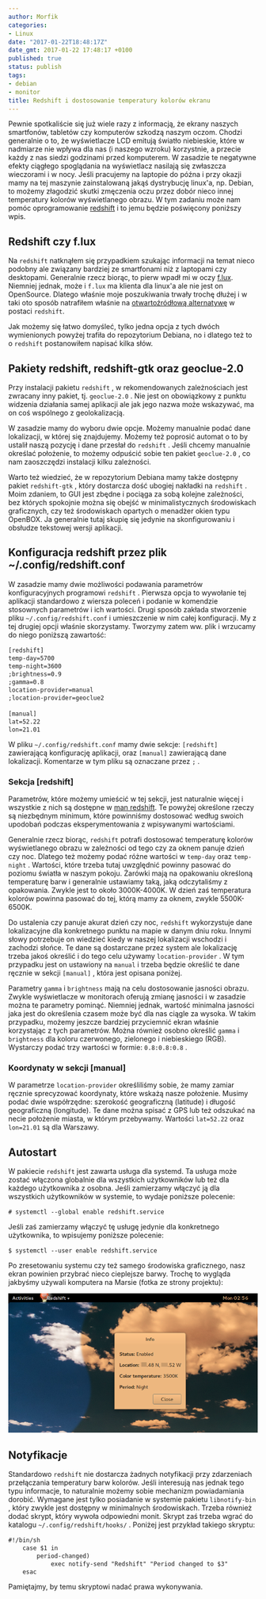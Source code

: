 ```yaml
---
author: Morfik
categories:
- Linux
date: "2017-01-22T18:48:17Z"
date_gmt: 2017-01-22 17:48:17 +0100
published: true
status: publish
tags:
- debian
- monitor
title: Redshift i dostosowanie temperatury kolorów ekranu
---
```


Pewnie spotkaliście się już wiele razy z informacją, że ekrany naszych smartfonów, tabletów czy
komputerów szkodzą naszym oczom. Chodzi generalnie o to, że wyświetlacze LCD emitują światło
niebieskie, które w nadmiarze nie wpływa dla nas (i naszego wzroku) korzystnie, a przecie każdy z
nas siedzi godzinami przed komputerem. W zasadzie te negatywne efekty ciągłego spoglądania na
wyświetlacz nasilają się zwłaszcza wieczorami i w nocy. Jeśli pracujemy na laptopie do późna i przy
okazji mamy na tej maszynie zainstalowaną jakąś dystrybucję linux'a, np. Debian, to możemy złagodzić
skutki zmęczenia oczu przez dobór nieco innej temperatury kolorów wyświetlanego obrazu. W tym
zadaniu może nam pomóc oprogramowanie [redshift][1] i to jemu będzie poświęcony poniższy wpis.

<!--more-->
## Redshift czy f.lux

Na `redshift` natknąłem się przypadkiem szukając informacji na temat nieco podobny ale związany
bardziej ze smartfonami niż z laptopami czy desktopami. Generalnie rzecz biorąc, to pierw wpadł mi w
oczy [f.lux][2]. Niemniej jednak, może i `f.lux` ma klienta dla linux'a ale nie jest on OpenSource.
Dlatego właśnie moje poszukiwania trwały trochę dłużej i w taki oto sposób natrafiłem właśnie na
[otwartoźródłową alternatywę][3] w postaci `redshift`.

Jak możemy się łatwo domyśleć, tylko jedna opcja z tych dwóch wymienionych powyżej trafiła do
repozytorium Debiana, no i dlatego też to o `redshift` postanowiłem napisać kilka słów.

## Pakiety redshift, redshift-gtk oraz geoclue-2.0

Przy instalacji pakietu `redshift` , w rekomendowanych zależnościach jest zwracany inny pakiet, tj.
`geoclue-2.0` . Nie jest on obowiązkowy z punktu widzenia działania samej aplikacji ale jak jego
nazwa może wskazywać, ma on coś wspólnego z geolokalizacją.

W zasadzie mamy do wyboru dwie opcje. Możemy manualnie podać dane lokalizacji, w której się
znajdujemy. Możemy też poprosić automat o to by ustalił naszą pozycję i dane przesłał do
`redshift` . Jeśli chcemy manualnie określać położenie, to możemy odpuścić sobie ten pakiet
`geoclue-2.0` , co nam zaoszczędzi instalacji kilku zależności.

Warto też wiedzieć, że w repozytorium Debiana mamy także dostępny pakiet `redshift-gtk` , który
dostarcza dość ubogiej nakładki na `redshift` . Moim zdaniem, to GUI jest zbędne i pociąga za sobą
kolejne zależności, bez których spokojnie można się obejść w minimalistycznych środowiskach
graficznych, czy też środowiskach opartych o menadżer okien typu OpenBOX. Ja generalnie tutaj skupię
się jedynie na skonfigurowaniu i obsłudze tekstowej wersji aplikacji.

## Konfiguracja redshift przez plik ~/.config/redshift.conf

W zasadzie mamy dwie możliwości podawania parametrów konfiguracyjnych programowi `redshift` .
Pierwsza opcja to wywołanie tej aplikacji standardowo z wiersza poleceń i podanie w komendzie
stosownych parametrów i ich wartości. Drugi sposób zakłada stworzenie pliku
`~/.config/redshift.conf` i umieszczenie w nim całej konfiguracji. My z tej drugiej opcji właśnie
skorzystamy. Tworzymy zatem ww. plik i wrzucamy do niego poniższą zawartość:

    [redshift]
    temp-day=5700
    temp-night=3600
    ;brightness=0.9
    ;gamma=0.8
    location-provider=manual
    ;location-provider=geoclue2

    [manual]
    lat=52.22
    lon=21.01

W pliku `~/.config/redshift.conf` mamy dwie sekcje: `[redshift]` zawierającą konfigurację aplikacji,
oraz `[manual]` zawierającą dane lokalizacji. Komentarze w tym pliku są oznaczane przez `;` .

### Sekcja [redshift]

Parametrów, które możemy umieścić w tej sekcji, jest naturalnie więcej i wszystkie z nich są
dostępne w [man redshift][4]. Te powyżej określone rzeczy są niezbędnym minimum, które powinniśmy
dostosować według swoich upodobań podczas eksperymentowania z wpisywanymi wartościami.

Generalnie rzecz biorąc, `redshift` potrafi dostosować temperaturę kolorów wyświetlanego obrazu w
zależności od tego czy za oknem panuje dzień czy noc. Dlatego też możemy podać różne wartości w
`temp-day` oraz `temp-night` . Wartości, które trzeba tutaj uwzględnić powinny pasować do poziomu
światła w naszym pokoju. Żarówki mają na opakowaniu określoną temperaturę barw i generalnie
ustawiamy taką, jaką odczytaliśmy z opakowania. Zwykle jest to około 3000K-4000K. W dzień zaś
temperatura kolorów powinna pasować do tej, którą mamy za oknem, zwykle 5500K-6500K.

Do ustalenia czy panuje akurat dzień czy noc, `redshift` wykorzystuje dane lokalizacyjne dla
konkretnego punktu na mapie w danym dniu roku. Innymi słowy potrzebuje on wiedzieć kiedy w naszej
lokalizacji wschodzi i zachodzi słońce. Te dane są dostarczane przez system ale lokalizację trzeba
jakoś określić i do tego celu używamy `location-provider` . W tym przypadku jest on ustawiony na
`manual` i trzeba będzie określić te dane ręcznie w sekcji `[manual]` , która jest opisana poniżej.

Parametry `gamma` i `brightness` mają na celu dostosowanie jasności obrazu. Zwykle wyświetlacze w
monitorach oferują zmianę jasności i w zasadzie można te parametry pominąć. Niemniej jednak, wartość
minimalna jasności jaka jest do określenia czasem może być dla nas ciągle za wysoka. W takim
przypadku, możemy jeszcze bardziej przyciemnić ekran właśnie korzystając z tych parametrów. Można
również osobno określić `gamma` i `brightness` dla koloru czerwonego, zielonego i niebieskiego
(RGB). Wystarczy podać trzy wartości w formie: `0.8:0.8:0.8` .

### Koordynaty w sekcji [manual]

W parametrze `location-provider` określiliśmy sobie, że mamy zamiar ręcznie sprecyzować koordynaty,
które wskażą nasze położenie. Musimy podać dwie współrzędne: szerokość geograficzną (latitude) i
długość geograficzną (longitude). Te dane można spisać z GPS lub też odszukać na necie położenie
miasta, w którym przebywamy. Wartości `lat=52.22` oraz `lon=21.01` są dla Warszawy.

## Autostart

W pakiecie `redshift` jest zawarta usługa dla systemd. Ta usługa może zostać włączona globalnie dla
wszystkich użytkowników lub też dla każdego użytkownika z osobna. Jeśli zamierzamy włączyć ją dla
wszystkich użytkowników w systemie, to wydaje poniższe polecenie:

    # systemctl --global enable redshift.service

Jeśli zaś zamierzamy włączyć tę usługę jedynie dla konkretnego użytkownika, to wpisujemy poniższe
polecenie:

    $ systemctl --user enable redshift.service

Po zresetowaniu systemu czy też samego środowiska graficznego, nasz ekran powinien przybrać nieco
cieplejsze barwy. Trochę to wygląda jakbyśmy używali komputera na Marsie (fotka ze strony projektu):

![](/img/2017/01/001.redshift-wyswietlacz-laptop-komputer-efekt.png#huge)

## Notyfikacje

Standardowo `redshift` nie dostarcza żadnych notyfikacji przy zdarzeniach przełączania temperatury
barw kolorów. Jeśli interesują nas jednak tego typu informacje, to naturalnie możemy sobie mechanizm
powiadamiania dorobić. Wymagane jest tylko posiadanie w systemie pakietu `libnotify-bin` , który
zwykle jest dostępny w minimalnych środowiskach. Trzeba również dodać skrypt, który wywoła
odpowiedni monit. Skrypt zaś trzeba wgrać do katalogu `~/.config/redshift/hooks/` . Poniżej jest
przykład takiego skryptu:

    #!/bin/sh
        case $1 in
            period-changed)
                exec notify-send "Redshift" "Period changed to $3"
        esac

Pamiętajmy, by temu skryptowi nadać prawa wykonywania.


[1]: http://jonls.dk/redshift/
[2]: https://justgetflux.com/
[3]: https://github.com/jonls/redshift/
[4]: http://manpages.ubuntu.com/manpages/zesty/en/man1/redshift.1.html
